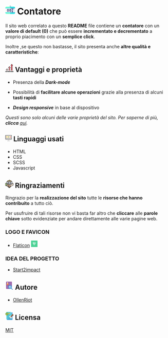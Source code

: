 # ![Logo](assets/img/readme-img/counter-mini.png)  Contatore 

Il sito web correlato a questo **README** file contiene un **contatore** con un **valore di default (0)** che può essere **incrementato e decrementato** a proprio piacimento con un **semplice click**.

Inoltre ,se questo non bastasse, il sito presenta anche **altre qualità e caratteristiche**:


## ![Logo](assets/img/readme-img/advantages-mini.png)  Vantaggi e proprietà

- Presenza della ***Dark-mode***

- Possibilità di **facilitare alcune operazioni** grazie alla presenza di alcuni **tasti rapidi**

- ***Design responsive*** in base al dispositivo

*Questi sono solo alcuni delle varie proprietà del sito. Per saperne di più, **clicca** [qui](code).*



## ![Logo](assets/img/readme-img/pc-mini.png)  Linguaggi usati

- HTML
- CSS
- SCSS
- Javascript


## ![Logo](assets/img/readme-img/team-mini.png)  Ringraziamenti
Ringrazio per la **realizzazione del sito** tutte le **risorse che hanno contribuito** a tutto ciò.

Per usufruire di tali risorse non vi basta far altro che **cliccare** alle **parole chiave** sotto evidenziate per andare direttamente alle varie pagine web.
### LOGO E FAVICON 
- [Flaticon](https://www.flaticon.com/) ![Logo](assets/img/readme/flaticon-mini.png)
### IDEA DEL PROGETTO
- [Start2impact](https://www.start2impact.it/)


## ![Logo](assets/img/readme-img/info-mini.png)  Autore

- [OllenRiot](https://www.github.com/OllenRiot)


## ![Logo](assets/img/readme-img/license-mini.png)  Licensa 

[MIT](LICENSE)
